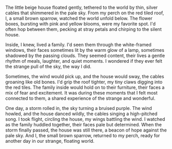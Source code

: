The little beige house floated gently, tethered to the world by thin, silver cables that shimmered in the pale sky. From my perch on the red tiled roof, I, a small brown sparrow, watched the world unfold below. The flower boxes, bursting with pink and yellow blooms, were my favorite spot. I'd often hop between them, pecking at stray petals and chirping to the silent house.

Inside, I knew, lived a family. I'd seen them through the white-framed windows, their faces sometimes lit by the warm glow of a lamp, sometimes shadowed by the passing clouds. They seemed content, their lives a gentle rhythm of meals, laughter, and quiet moments. I wondered if they ever felt the strange pull of the sky, the way I did.

Sometimes, the wind would pick up, and the house would sway, the cables groaning like old bones. I'd grip the roof tighter, my tiny claws digging into the red tiles. The family inside would hold on to their furniture, their faces a mix of fear and excitement. It was during these moments that I felt most connected to them, a shared experience of the strange and wonderful.

One day, a storm rolled in, the sky turning a bruised purple. The wind howled, and the house danced wildly, the cables singing a high-pitched song. I took flight, circling the house, my wings battling the wind. I watched as the family huddled together, their faces pale but determined. When the storm finally passed, the house was still there, a beacon of hope against the pale sky. And I, the small brown sparrow, returned to my perch, ready for another day in our strange, floating world.
